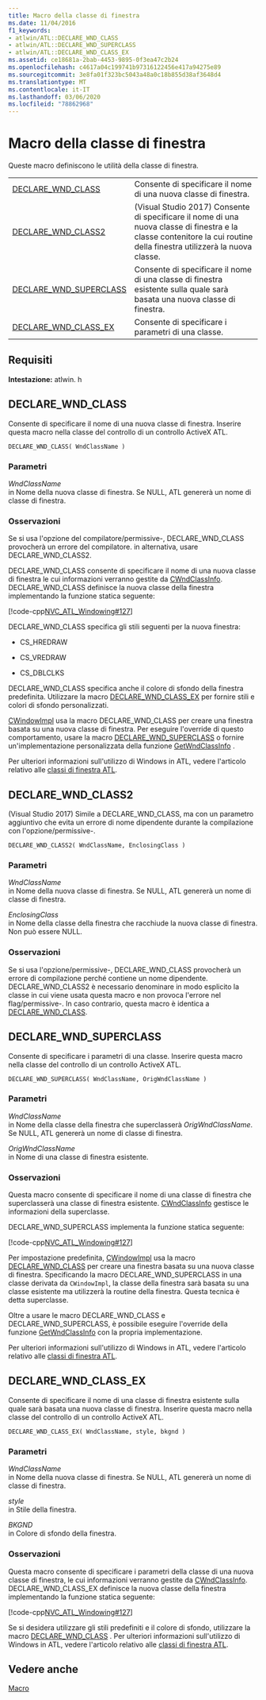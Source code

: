 ```yaml
---
title: Macro della classe di finestra
ms.date: 11/04/2016
f1_keywords:
- atlwin/ATL::DECLARE_WND_CLASS
- atlwin/ATL::DECLARE_WND_SUPERCLASS
- atlwin/ATL::DECLARE_WND_CLASS_EX
ms.assetid: ce18681a-2bab-4453-9895-0f3ea47c2b24
ms.openlocfilehash: c4617a04c199741b97316122456e417a94275e89
ms.sourcegitcommit: 3e8fa01f323bc5043a48a0c18b855d38af3648d4
ms.translationtype: MT
ms.contentlocale: it-IT
ms.lasthandoff: 03/06/2020
ms.locfileid: "78862968"
---
```

# <a name="window-class-macros"></a>Macro della classe di finestra

Queste macro definiscono le utilità della classe di finestra.

|||
|-|-|
|[DECLARE_WND_CLASS](#declare_wnd_class)|Consente di specificare il nome di una nuova classe di finestra.|
|[DECLARE_WND_CLASS2](#declare_wnd_class2)|(Visual Studio 2017) Consente di specificare il nome di una nuova classe di finestra e la classe contenitore la cui routine della finestra utilizzerà la nuova classe.|
|[DECLARE_WND_SUPERCLASS](#declare_wnd_superclass)|Consente di specificare il nome di una classe di finestra esistente sulla quale sarà basata una nuova classe di finestra.|
|[DECLARE_WND_CLASS_EX](#declare_wnd_class_ex)|Consente di specificare i parametri di una classe.|

## <a name="requirements"></a>Requisiti

**Intestazione:** atlwin. h

##  <a name="declare_wnd_class"></a>DECLARE_WND_CLASS

Consente di specificare il nome di una nuova classe di finestra. Inserire questa macro nella classe del controllo di un controllo ActiveX ATL.

```
DECLARE_WND_CLASS( WndClassName )
```

### <a name="parameters"></a>Parametri

*WndClassName*<br/>
in Nome della nuova classe di finestra. Se NULL, ATL genererà un nome di classe di finestra.

### <a name="remarks"></a>Osservazioni

Se si usa l'opzione del compilatore/permissive-, DECLARE_WND_CLASS provocherà un errore del compilatore. in alternativa, usare DECLARE_WND_CLASS2.

DECLARE_WND_CLASS consente di specificare il nome di una nuova classe di finestra le cui informazioni verranno gestite da [CWndClassInfo](cwndclassinfo-class.md). DECLARE_WND_CLASS definisce la nuova classe della finestra implementando la funzione statica seguente:

[!code-cpp[NVC_ATL_Windowing#127](../../atl/codesnippet/cpp/window-class-macros_1.cpp)]

DECLARE_WND_CLASS specifica gli stili seguenti per la nuova finestra:

- CS_HREDRAW

- CS_VREDRAW

- CS_DBLCLKS

DECLARE_WND_CLASS specifica anche il colore di sfondo della finestra predefinita. Utilizzare la macro [DECLARE_WND_CLASS_EX](#declare_wnd_class_ex) per fornire stili e colori di sfondo personalizzati.

[CWindowImpl](cwindowimpl-class.md) usa la macro DECLARE_WND_CLASS per creare una finestra basata su una nuova classe di finestra. Per eseguire l'override di questo comportamento, usare la macro [DECLARE_WND_SUPERCLASS](#declare_wnd_superclass) o fornire un'implementazione personalizzata della funzione [GetWndClassInfo](cwindowimpl-class.md#getwndclassinfo) .

Per ulteriori informazioni sull'utilizzo di Windows in ATL, vedere l'articolo relativo alle [classi di finestra ATL](../../atl/atl-window-classes.md).

##  <a name="declare_wnd_class2"></a>DECLARE_WND_CLASS2

(Visual Studio 2017) Simile a DECLARE_WND_CLASS, ma con un parametro aggiuntivo che evita un errore di nome dipendente durante la compilazione con l'opzione/permissive-.

```
DECLARE_WND_CLASS2( WndClassName, EnclosingClass )
```

### <a name="parameters"></a>Parametri

*WndClassName*<br/>
in Nome della nuova classe di finestra. Se NULL, ATL genererà un nome di classe di finestra.

*EnclosingClass*<br/>
in Nome della classe della finestra che racchiude la nuova classe di finestra. Non può essere NULL.

### <a name="remarks"></a>Osservazioni

Se si usa l'opzione/permissive-, DECLARE_WND_CLASS provocherà un errore di compilazione perché contiene un nome dipendente. DECLARE_WND_CLASS2 è necessario denominare in modo esplicito la classe in cui viene usata questa macro e non provoca l'errore nel flag/permissive-.
In caso contrario, questa macro è identica a [DECLARE_WND_CLASS](#declare_wnd_class).

##  <a name="declare_wnd_superclass"></a>DECLARE_WND_SUPERCLASS

Consente di specificare i parametri di una classe. Inserire questa macro nella classe del controllo di un controllo ActiveX ATL.

```
DECLARE_WND_SUPERCLASS( WndClassName, OrigWndClassName )
```

### <a name="parameters"></a>Parametri

*WndClassName*<br/>
in Nome della classe della finestra che superclasserà *OrigWndClassName*. Se NULL, ATL genererà un nome di classe di finestra.

*OrigWndClassName*<br/>
in Nome di una classe di finestra esistente.

### <a name="remarks"></a>Osservazioni

Questa macro consente di specificare il nome di una classe di finestra che superclasserà una classe di finestra esistente. [CWndClassInfo](cwndclassinfo-class.md) gestisce le informazioni della superclasse.

DECLARE_WND_SUPERCLASS implementa la funzione statica seguente:

[!code-cpp[NVC_ATL_Windowing#127](../../atl/codesnippet/cpp/window-class-macros_1.cpp)]

Per impostazione predefinita, [CWindowImpl](cwindowimpl-class.md) usa la macro [DECLARE_WND_CLASS](#declare_wnd_class) per creare una finestra basata su una nuova classe di finestra. Specificando la macro DECLARE_WND_SUPERCLASS in una classe derivata da `CWindowImpl`, la classe della finestra sarà basata su una classe esistente ma utilizzerà la routine della finestra. Questa tecnica è detta superclasse.

Oltre a usare le macro DECLARE_WND_CLASS e DECLARE_WND_SUPERCLASS, è possibile eseguire l'override della funzione [GetWndClassInfo](cwindowimpl-class.md#getwndclassinfo) con la propria implementazione.

Per ulteriori informazioni sull'utilizzo di Windows in ATL, vedere l'articolo relativo alle [classi di finestra ATL](../../atl/atl-window-classes.md).

##  <a name="declare_wnd_class_ex"></a>DECLARE_WND_CLASS_EX

Consente di specificare il nome di una classe di finestra esistente sulla quale sarà basata una nuova classe di finestra. Inserire questa macro nella classe del controllo di un controllo ActiveX ATL.

```
DECLARE_WND_CLASS_EX( WndClassName, style, bkgnd )
```

### <a name="parameters"></a>Parametri

*WndClassName*<br/>
in Nome della nuova classe di finestra. Se NULL, ATL genererà un nome di classe di finestra.

*style*<br/>
in Stile della finestra.

*BKGND*<br/>
in Colore di sfondo della finestra.

### <a name="remarks"></a>Osservazioni

Questa macro consente di specificare i parametri della classe di una nuova classe di finestra, le cui informazioni verranno gestite da [CWndClassInfo](cwndclassinfo-class.md). DECLARE_WND_CLASS_EX definisce la nuova classe della finestra implementando la funzione statica seguente:

[!code-cpp[NVC_ATL_Windowing#127](../../atl/codesnippet/cpp/window-class-macros_1.cpp)]

Se si desidera utilizzare gli stili predefiniti e il colore di sfondo, utilizzare la macro [DECLARE_WND_CLASS](#declare_wnd_class) . Per ulteriori informazioni sull'utilizzo di Windows in ATL, vedere l'articolo relativo alle [classi di finestra ATL](../../atl/atl-window-classes.md).

## <a name="see-also"></a>Vedere anche

[Macro](atl-macros.md)
